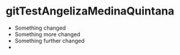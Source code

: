 # gitTestAngelizaMedinaQuintana

* Something changed
* Something more changed
* Something further changed
* 